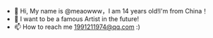 - 👋 Hi, My name is @meaowww，I am 14 years old!I'm from China！
- 💞️ I want to be a famous Artist in the future!
- 📫 How to reach me 1991211974@qq.com :)

<!---
meaowww/meaowww is a ✨ special ✨ repository because its `README.md` (this file) appears on your GitHub profile.
You can click the Preview link to take a look at your changes.
--->
